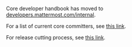 Core developer handbook has moved to [developers.mattermost.com/internal](https://developers.mattermost.com/internal/).

For a list of current core committers, see [this link](https://developers.mattermost.com/contribute/getting-started/core-committers).

For release cutting process, see [this link](https://developers.mattermost.com/internal/release-process).

